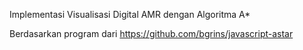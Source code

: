 Implementasi Visualisasi Digital AMR dengan Algoritma A*

Berdasarkan program dari 
https://github.com/bgrins/javascript-astar
